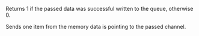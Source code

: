 Returns 1 if the passed data was successful written to the queue, otherwise 0.

Sends one item from the memory data is pointing to the passed channel.